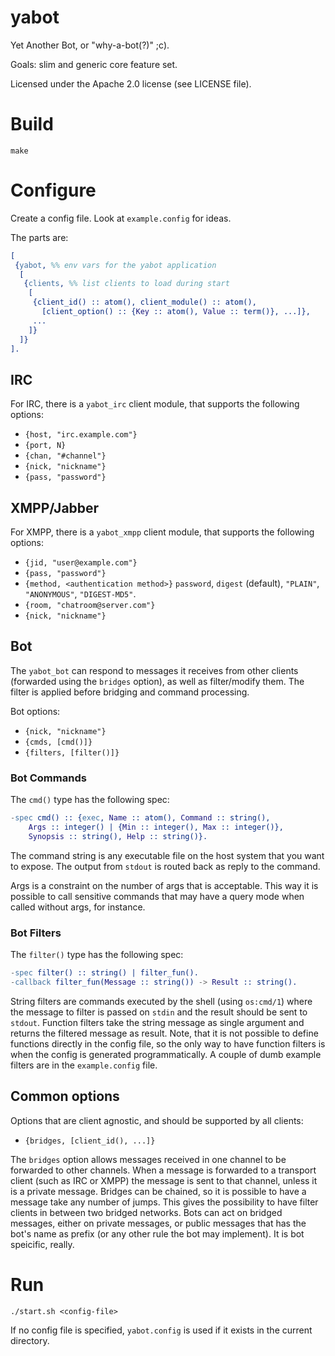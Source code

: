 yabot
=====

Yet Another Bot, or "why-a-bot(?)" ;c).

Goals: slim and generic core feature set.

Licensed under the Apache 2.0 license (see LICENSE file).


Build
=====

```
make
```


Configure
=========

Create a config file. Look at `example.config` for ideas.

The parts are:

```erlang
[
 {yabot, %% env vars for the yabot application
  [
   {clients, %% list clients to load during start
    [
     {client_id() :: atom(), client_module() :: atom(),
       [client_option() :: {Key :: atom(), Value :: term()}, ...]},
     ...
    ]}
  ]}
].
```


IRC
---

For IRC, there is a `yabot_irc` client module, that supports the following options:
- `{host, "irc.example.com"}`
- `{port, N}`
- `{chan, "#channel"}`
- `{nick, "nickname"}`
- `{pass, "password"}`


XMPP/Jabber
-----------

For XMPP, there is a `yabot_xmpp` client module, that supports the following options:
- `{jid, "user@example.com"}`
- `{pass, "password"}`
- `{method, <authentication method>}` `password`, `digest` (default), `"PLAIN"`, `"ANONYMOUS"`, `"DIGEST-MD5"`.
- `{room, "chatroom@server.com"}`
- `{nick, "nickname"}`


Bot
---

The `yabot_bot` can respond to messages it receives from other clients (forwarded using the `bridges` option),
as well as filter/modify them. The filter is applied before bridging and command processing.

Bot options:
- `{nick, "nickname"}`
- `{cmds, [cmd()]}`
- `{filters, [filter()]}`

### Bot Commands

The `cmd()` type has the following spec:

```erlang
-spec cmd() :: {exec, Name :: atom(), Command :: string(), 
    Args :: integer() | {Min :: integer(), Max :: integer()},
    Synopsis :: string(), Help :: string()}.
```

The command string is any executable file on the host system that you want to expose. The output from `stdout` is
routed back as reply to the command.

Args is a constraint on the number of args that is acceptable. This way it is possible to call sensitive commands
that may have a query mode when called without args, for instance.

### Bot Filters

The `filter()` type has the following spec:

```erlang
-spec filter() :: string() | filter_fun().
-callback filter_fun(Message :: string()) -> Result :: string().
```

String filters are commands executed by the shell (using `os:cmd/1`) where the message to filter is passed on `stdin`
and the result should be sent to `stdout`.
Function filters take the string message as single argument and returns the filtered message as result.
Note, that it is not possible to define functions directly in the config file, so the only way to have function filters
is when the config is generated programmatically.
A couple of dumb example filters are in the `example.config` file.


Common options
--------------

Options that are client agnostic, and should be supported by all clients:

- `{bridges, [client_id(), ...]}`

The `bridges` option allows messages received in one channel to be forwarded to other channels.
When a message is forwarded to a transport client (such as IRC or XMPP) the message is sent to that channel,
unless it is a private message. Bridges can be chained, so it is possible to have a message take any number
of jumps. This gives the possibility to have filter clients in between two bridged networks.
Bots can act on bridged messages, either on private messages, or public messages that has the bot's name as prefix
(or any other rule the bot may implement). It is bot speicific, really.


Run
===

```
./start.sh <config-file>
```

If no config file is specified, `yabot.config` is used if it exists in the current directory.
